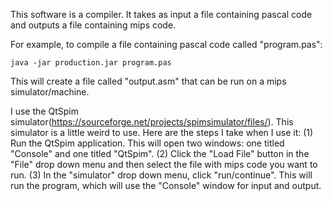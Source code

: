 
This software is a compiler. It takes as input
a file containing pascal code and outputs a file
containing mips code.

For example, to compile a file containing
pascal code called "program.pas":

	java -jar production.jar program.pas

This will create a file called "output.asm"
that can be run on a mips simulator/machine.

I use the QtSpim simulator(https://sourceforge.net/projects/spimsimulator/files/).
This simulator is a little weird to use. Here are the steps I take when I use it:
(1) Run the QtSpim application. This will open two windows: one titled "Console" and
one titled "QtSpim".
(2) Click the "Load File" button in the "File" drop down menu and then select the
file with mips code you want to run.
(3) In the "simulator" drop down menu, click "run/continue". This will run the program,
which will use the "Console" window for input and output.
